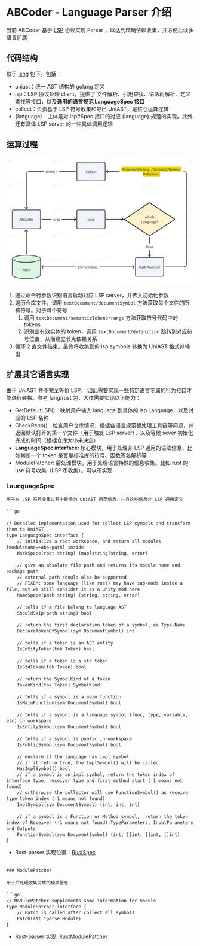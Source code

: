 # ABCoder - Language Parser 介绍

当前 ABCoder 基于 [LSP](https://microsoft.github.io/language-server-protocol/) 协议实现 Parser ，以达到精确依赖收集，并方便后续多语言扩展

## 代码结构

位于 [lang](/lang) 包下，包括：

- uniast：统一 AST 结构的 golang 定义
- lsp：LSP 协议处理 client，提供了 文件解析、引用查找、语法树解析、定义查找等接口，以及**通用的语言规范 LanguageSpec 接口**
- collect：负责基于 LSP 符号收集和导出 UniAST，是核心运算逻辑
- {language}：主体是对 lsp#Spec 接口的对应 {language} 规范的实现。此外还有具体 LSP server 的一些具体调用逻辑

## 运算过程

![lang-parser](../images/lang-parser.png)

1. 通过命令行参数识别语言启动对应 LSP server，并传入初始化参数
2. 遍历仓库文件，调用 `textDocument/documentSymbol` 方法获取每个文件的所有符号。对于每个符号
   1. 调用 `textDocument/semanticTokens/range` 方法获取符号代码中的 tokens
   2. 识别出有效实体的 token，调用 `textDocument/definition` 跳转到对应符号位置，从而建立节点依赖关系
3. 循环 2 直文件结束。最终将收集到的 lsp symbols 转换为 UniAST 格式并输出

## 扩展其它语言实现

由于 UniAST 并不完全等价 LSP， 因此需要实现一些特定语言专属的行为接口才能进行转换。参考 lang/rust 包，大体需要实现以下能力：

- GetDefaultLSP()：映射用户输入 language 到具体的 lsp.Language，以及对应的 LSP 名称
- CheckRepo()：检查用户仓库情况，根据各语言规范额处理工具链等问题，并返回默认打开的第一个文件（用于触发 LSP server），以及等候 sever 初始化完成的时间（根据仓库大小来决定）
- **LanguageSpec interface**: 核心模块，用于处理非 LSP 通用的语法信息、比如判断一个 token 是否是标准库的符号、函数签名解析等：
- ModulePatcher: 后处理模块，用于处理语言特殊的信息收集。比如 rust 的 use 符号收集（LSP 不收集）。可以不实现

### LaunguageSpec

```
用于在 LSP 符号收集过程中转换为 UniAST 所需信息，并且这些信息非 LSP 通用定义

```go

// Detailed implementation used for collect LSP symbols and transform them to UniAST
type LanguageSpec interface {
    // initialize a root workspace, and return all modules [modulename=>abs-path] inside
    WorkSpace(root string) (map[string]string, error)

    // give an absolute file path and returns its module name and package path
    // external path should alse be supported
    // FIXEM: some language (like rust) may have sub-mods inside a file, but we still consider it as a unity mod here
    NameSpace(path string) (string, string, error)

    // tells if a file belang to language AST
    ShouldSkip(path string) bool

    // return the first declaration token of a symbol, as Type-Name
    DeclareTokenOfSymbol(sym DocumentSymbol) int

    // tells if a token is an AST entity
    IsEntityToken(tok Token) bool

    // tells if a token is a std token
    IsStdToken(tok Token) bool

    // return the SymbolKind of a token
    TokenKind(tok Token) SymbolKind

    // tells if a symbol is a main function
    IsMainFunction(sym DocumentSymbol) bool

    // tells if a symbol is a language symbol (func, type, variable, etc) in workspace
    IsEntitySymbol(sym DocumentSymbol) bool

    // tells if a symbol is public in workspace
    IsPublicSymbol(sym DocumentSymbol) bool

    // declare if the language has impl symbol
    // if it return true, the ImplSymbol() will be called
    HasImplSymbol() bool
    // if a symbol is an impl symbol, return the token index of interface type, receiver type and first-method start (-1 means not found)
    // ortherwise the collector will use FunctionSymbol() as receiver type token index (-1 means not found)
    ImplSymbol(sym DocumentSymbol) (int, int, int)

    // if a symbol is a Function or Method symbol,  return the token index of Receiver (-1 means not found),TypeParameters, InputParameters and Outputs
    FunctionSymbol(sym DocumentSymbol) (int, []int, []int, []int)
}
```

- Rust-parser 实现位置：[RustSpec](/lang/rust/spec.go)

```

### ModulePatcher

用于后处理收集完成的模块信息

```go
// ModulePatcher supplements some information for module
type ModulePatcher interface {
    // Patch is called after collect all symbols
    Patch(ast *parse.Module)
}
```

- Rust-parser 实现: [RustModulePatcher](/lang/rust/patch.go)
